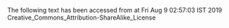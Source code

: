 The following text has been accessed from at Fri Aug 9 02:57:03 IST 2019
Creative_Commons_Attribution-ShareAlike_License

